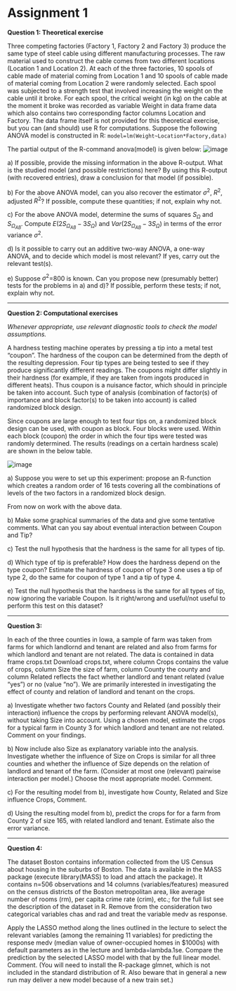 # Assignment 1

**Question 1: Theoretical exercise**

Three competing factories (Factory 1, Factory 2 and Factory 3) produce the same type of steel cable using different manufacturing processes. The raw material used to construct the cable comes from two different locations (Location 1 and Location 2). At each of the three factories, 10 spools of cable made of material coming from Location 1 and 10 spools of cable made of material coming from Location 2 were randomly selected. Each spool was subjected to a strength test that involved increasing the weight on the cable until it broke. For each spool, the critical weight (in kg) on the cable at the moment it broke was recorded as variable Weight in data frame data which also contains two corresponding factor columns Location and Factory. The data frame itself is not provided for this theoretical exercise, but you can (and should) use R for computations. Suppose the following ANOVA model is constructed in R: `model=lm(Weight~Location*Factory,data)`

The partial output of the R-command anova(model) is given below:
![image](https://github.com/user-attachments/assets/3fc095c4-c9c2-4875-bc63-57f7ac345b5c)

a) If possible, provide the missing information in the above R-output. What is the studied model (and possible restrictions) here? By using this R-output (with recovered entries), draw a conclusion for that model (if possible).

b)  For the above ANOVA model, can you also recover the estimator $\sigma^2$, $R^2$, adjusted $R^2$? If possible, compute these quantities; if not, explain why not.

   c)  For the above ANOVA model, determine the sums of squares  $S_{\Omega}$ and $S_{\Omega_{AB}}$. Compute $E(2S_{\Omega_{AB}} - 3S_{\Omega})$ and $Var(2S_{\Omega_{AB}} - 3S_{\Omega})$ in terms of the error variance $\sigma^2$.

   d)  Is it possible to carry out an additive two-way ANOVA, a one-way ANOVA, and to decide which model is most relevant? If yes, carry out the relevant test(s).

   e)  Suppose $\sigma^2$=800 is known. Can you propose new (presumably better) tests for the problems in a) and d)? If possible, perform these tests; if not, explain why not.

 ---
**Question 2: Computational exercises**

_Whenever appropriate, use relevant diagnostic tools to check the model assumptions._

A hardness testing machine operates by pressing a tip into a metal test “coupon”. The hardness of the coupon can be determined from the depth of the resulting depression. Four tip types are being tested to see if they produce significantly different readings. The coupons might differ slightly in their hardness (for example, if they are taken from ingots produced in different heats). Thus coupon is a nuisance factor, which should in principle be taken into account. Such type of analysis (combination of factor(s) of importance and block factor(s) to be taken into account) is called randomized block design.

 Since coupons are large enough to test four tips on, a randomized block design can be used, with coupon as block. Four blocks were used. Within each block (coupon) the order in which the four tips were tested was randomly determined. The results (readings on a certain hardness scale) are shown in the below table.

 ![image](https://github.com/user-attachments/assets/21ba36b2-2607-4b53-83c1-891c41e8be62)


  a) Suppose you were to set up this experiment: propose an R-function which creates a random order of 16 tests covering all the combinations of levels of the two factors in a randomized block design.

From now on work with the above data.

   b)  Make some graphical summaries of the data and give some tentative comments. What can you say about eventual interaction between Coupon and Tip?

   c)  Test the null hypothesis that the hardness is the same for all types of tip.

   d)  Which type of tip is preferable? How does the hardness depend on the type coupon? Estimate the hardness of coupon of type 3 one uses a tip of type 2, do the same for coupon of type 1 and a tip of type 4.

   e)  Test the null hypothesis that the hardness is the same for all types of tip, now ignoring the variable Coupon. Is it right/wrong and useful/not useful to perform this test on this dataset?

 ---

**Question 3:**

In each of the three counties in Iowa, a sample of farm was taken from farms for which landlornd and tenant are related and also from farms for which landlord and tenant are not related. The data is contained in data frame crops.txt Download crops.txt, where column Crops contains the value of crops, column Size the size of farm, column County the county and column Related reflects the fact whether landlord and tenant related (value “yes”) or no (value “no”). We are primarily interested in investigating the effect of county and relation of landlord and tenant on the crops.

   a)  Investigate whether two factors County and Related (and possibly their interaction) influence the crops by performing relevant ANOVA model(s), without taking Size into account. Using a chosen model, estimate the crops for a typical farm in County 3 for which landlord and tenant are not related. Comment on your findings.

   b)  Now include also Size as explanatory variable into the analysis. Investigate whether the influence of Size on Crops is similar for all three counties and whether the influence of Size depends on the relation of landlord and tenant of the farm. (Consider at most one (relevant) pairwise interaction per model.) Choose the most appropriate model. Comment.

   c)  For the resulting model from b), investigate how County, Related and Size influence Crops, Comment.

   d)  Using the resulting model from b), predict the crops for for a farm from County 2 of size 165, with related landlord and tenant. Estimate also the error variance.

---

**Question 4:**

The dataset Boston contains information collected from the US Census about housing in the suburbs of Boston. The data is available in the MASS package (execute library(MASS) to load and attach the package). It contains n=506 observations and 14 columns (variables/features) measured on the census districts of the Boston metropolitan area, like average number of rooms (rm), per capita crime rate (crim), etc.; for the full list see the description of the dataset in R. Remove from the consideration two categorical variables chas and rad and treat the variable medv as response.

Apply the LASSO method along the lines outlined in the lecture to select the relevant variables (among the remaining 11 variables) for predicting the response medv (median value of owner-occupied homes in $1000s) with default parameters as in the lecture and lambda=lambda.1se. Compare the prediction by the selected LASSO model with that by the full linear model. Comment. (You will need to install the R-package glmnet, which is not included in the standard distribution of R. Also beware that in general a new run may deliver a new model because of a new train set.)

